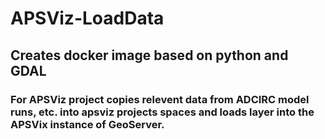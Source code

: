 # APSViz-LoadData

## Creates docker image based on python and GDAL

### For APSViz project copies relevent data from ADCIRC model runs, etc. into apsviz projects spaces and loads layer into the APSVix instance of GeoServer.
